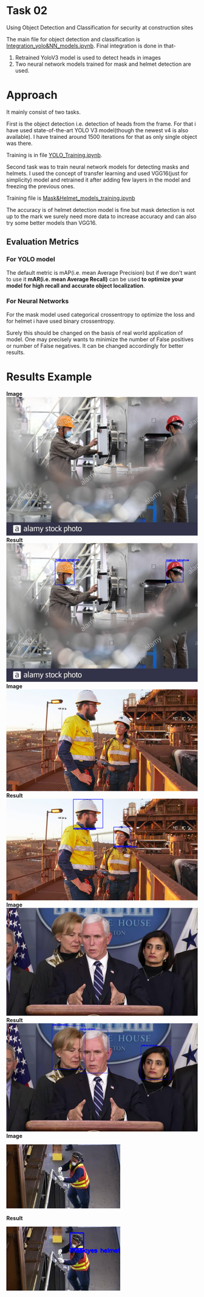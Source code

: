 # Task 02
Using Object Detection and Classification for security at construction sites

The main file for object detection and classification is [Integration_yolo&NN_models.ipynb](https://github.com/Anustup900/Viact-Assignment/blob/main/Task-02/Integrating_yolo%26NN_models.ipynb). Final integration is done in that-

1. Retrained YoloV3 model is used to detect heads in images
2. Two neural network models trained for mask and helmet detection are used.

# Approach
It mainly consist of two tasks.

First is the object detection i.e. detection of heads from the frame. For that i have used state-of-the-art YOLO V3 model(though the newest v4 is also available). I have trained around 1500 iterations for that as only single object was there. 

Training is in file [YOLO_Training.ipynb](https://github.com/Anustup900/Viact-Assignment/blob/main/Task-02/YOLO_Training.ipynb).

Second task was to train neural network models for detecting masks and helmets. I used the concept of transfer learning and used VGG16(just for simplicity) model and retrained it after adding few layers in the model and freezing the previous ones.

Training file is [Mask&Helmet_models_training.ipynb](https://github.com/Anustup900/Viact-Assignment/blob/main/Task-02/Mask%26Helmet_models_training.ipynb)

The accuracy is of helmet detection model is fine but mask detection is not up to the mark we surely need more data to increase accuracy and can also try some better models than VGG16.

## Evaluation Metrics
### For YOLO model
The default metric is mAP(i.e. mean Average Precision) but if we don't want to use it **mAR(i.e. mean Average Recall)** can be used **to optimize your model for high recall and accurate object localization**.  

### For Neural Networks
For the mask model used categorical crossentropy to optimize the loss and for helmet i have used binary crossentropy. 

Surely this should be changed on the basis of real world application of model. One may precisely wants to minimize the number of False positives or number of False negatives. It can be changed accordingly for better results.


# Results Example
**Image**
![alt text](pictures/test_image.jpg)
**Result**
![alt text](pictures/example1.png)
**Image**
![alt text](pictures/31.jpg)
**Result**
![alt text](pictures/example3.png)
**Image**
![alt text](pictures/26.jpg)
**Result**
![alt text](pictures/example2.png)
**Image**

![alt text](pictures/92.jpg)

**Result**

![alt text](pictures/example4.png)
